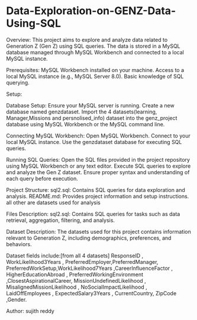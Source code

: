 # Data-Exploration-on-GENZ-Data-Using-SQL


Overview: This project aims to explore and analyze data related to Generation Z (Gen Z) using SQL queries. The data is stored in a MySQL database managed through MySQL Workbench and connected to a local MySQL instance.

Prerequisites: MySQL Workbench installed on your machine. Access to a local MySQL instance (e.g., MySQL Server 8.0). Basic knowledge of SQL querying.

Setup:

Database Setup: Ensure your MySQL server is running. Create a new database named genzdataset. Import the 4 datasets(learning, Manager,Missions and persnolised_info) dataset into the genz_project database using MySQL Workbench or the MySQL command line.

Connecting MySQL Workbench: Open MySQL Workbench. Connect to your local MySQL instance. Use the genzdataset database for executing SQL queries.

Running SQL Queries: Open the SQL files provided in the project repository using MySQL Workbench or any text editor. Execute SQL queries to explore and analyze the Gen Z dataset. Ensure proper syntax and understanding of each query before execution.

Project Structure: sql2.sql: Contains SQL queries for data exploration and analysis. README.md: Provides project information and setup instructions. all other are datasets used for analysis

Files Description: sql2.sql: Contains SQL queries for tasks such as data retrieval, aggregation, filtering, and analysis.

Dataset Description: The datasets used for this project contains information relevant to Generation Z, including demographics, preferences, and behaviors.

Dataset fields include:[from all 4 datasets] ResponseID , WorkLikelihood3Years , PreferredEmployer,PreferredManager, PreferredWorkSetup,WorkLikelihood7Years ,CareerInfluenceFactor , HigherEducationAbroad , PreferredWorkingEnvironment ,ClosestAspirationalCareer, MissionUndefinedLikelihood , MisalignedMissionLikelihood , NoSocialImpactLikelihood , LaidOffEmployees , ExpectedSalary3Years , CurrentCountry, ZipCode ,Gender.

Author: sujith reddy
